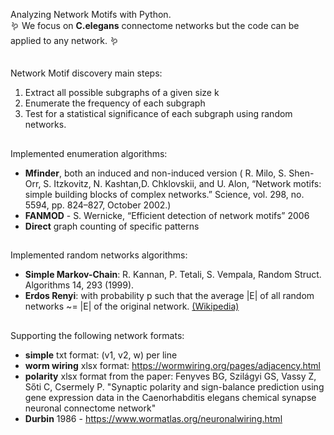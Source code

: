 Analyzing Network Motifs with Python.
<br/>
🪱 We focus on **C.elegans** connectome networks but the code can be applied to any network. 🪱

##
Network Motif discovery main steps:
1. Extract all possible subgraphs of a given size k
2. Enumerate the frequency of each subgraph
3. Test for a statistical significance of each subgraph using random networks.

##
Implemented enumeration algorithms:
- **Mfinder**, both an induced and non-induced version ( R. Milo, S. Shen-Orr, S. Itzkovitz, N. Kashtan,D. Chklovskii, and U. Alon, “Network motifs: simple building blocks of complex networks.” Science, vol. 298, no. 5594, pp. 824–827, October 2002.)
- **FANMOD** - S. Wernicke, “Efficient detection of network motifs” 2006
- **Direct** graph counting of specific patterns

##
Implemented random networks algorithms:
 - **Simple Markov-Chain**: R. Kannan, P. Tetali, S. Vempala, Random Struct. Algorithms 14, 293 (1999).
 - **Erdos Renyi**: with probability p such that the average |E| of all random networks ~= |E| of the original network.  [(Wikipedia)](https://en.wikipedia.org/wiki/Erd%C5%91s%E2%80%93R%C3%A9nyi_model)
   
##
Supporting the following network formats:
- **simple** txt format: (v1, v2, w) per line
- **worm wiring** xlsx format: https://wormwiring.org/pages/adjacency.html
- **polarity** xlsx format from the paper: Fenyves BG, Szilágyi GS, Vassy Z, Sőti C, Csermely P. "Synaptic polarity and sign-balance prediction using gene expression data in the Caenorhabditis elegans chemical synapse neuronal connectome network"
- **Durbin** 1986 - https://www.wormatlas.org/neuronalwiring.html
